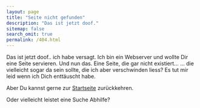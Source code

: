 ```yaml
---
layout: page
title: "Seite nicht gefunden"
description: "Das ist jetzt doof."
sitemap: false
search_omit: true
permalink: /404.html
---  
```


Das ist jetzt doof.. ich habe versagt. 
Ich bin ein Webserver und wollte Dir eine Seite servieren. Und nun das. Eine Seite, die gar nicht existiert...
... die vielleicht sogar da sein sollte, die ich aber verschwinden liess?
Es tut mir leid wenn ich Dich entt&auml;uscht habe.

Aber Du kannst gerne zur <a href="schaffenburg.de">Startseite</a> zurückkehren. 

Oder vielleicht leistet eine Suche Abhilfe?

<script type="text/javascript">
  var GOOG_FIXURL_LANG = 'de';
  var GOOG_FIXURL_SITE = '{{ site.url }}'
</script>
<script type="text/javascript"
  src="//linkhelp.clients.google.com/tbproxy/lh/wm/fixurl.js">
</script>

